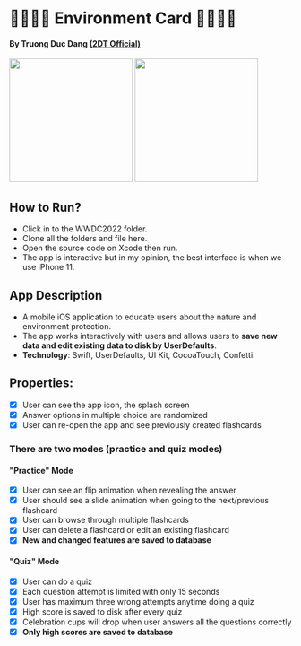 # 🦚🍀🐐🐱 Environment Card 🐶🦄🎄🐲
#### By Truong Duc Dang [(2DT Official)](https://www.youtube.com/channel/UC8suz7ZRvQ8mSRlu65ogJ1w)
<p>
   <img src="https://scontent-iad3-2.xx.fbcdn.net/v/t1.15752-9/315210206_1364033547759021_9093606016075979338_n.png?_nc_cat=110&ccb=1-7&_nc_sid=ae9488&_nc_ohc=vLNgZGAgIn0AX8oyy4f&_nc_ht=scontent-iad3-2.xx&oh=03_AdTtNz3gMNc6QEZzjUr9z6b8ptWcMTMical_IdV0ALZ-ow&oe=63C072C5" width=220>
  <img src="https://scontent-iad3-2.xx.fbcdn.net/v/t1.15752-9/317134335_566410865261740_7240822051788710140_n.png?_nc_cat=110&ccb=1-7&_nc_sid=ae9488&_nc_ohc=Mnnvyh0WKAwAX-x4vl2&_nc_ht=scontent-iad3-2.xx&oh=03_AdRD0hYik5UD9snKVEicZaoboInmDvrfQXAcek8bhvK9FQ&oe=63C08F0B" width=220>
</p>

## How to Run?
* Click in to the WWDC2022 folder.
* Clone all the folders and file here.
* Open the source code on Xcode then run.
* The app is interactive but in my opinion, the best interface is when we use iPhone 11.

## App Description
* A mobile iOS application to educate users about the nature and environment protection.
* The app works interactively with users and allows users to **save new data and edit existing data to disk by UserDefaults**.
* **Technology**: Swift, UserDefaults, UI Kit, CocoaTouch, Confetti.

## Properties: 
- [x] User can see the app icon, the splash screen
- [x] Answer options in multiple choice are randomized
- [x] User can re-open the app and see previously created flashcards

### There are two modes (practice and quiz modes)
#### "Practice" Mode
- [x] User can see an flip animation when revealing the answer
- [x] User should see a slide animation when going to the next/previous flashcard
- [x] User can browse through multiple flashcards
- [x] User can delete a flashcard or edit an existing flashcard
- [x] **New and changed features are saved to database**

#### "Quiz" Mode
- [x] User can do a quiz
- [x] Each question attempt is limited with only 15 seconds
- [x] User has maximum three wrong attempts anytime doing a quiz
- [x] High score is saved to disk after every quiz
- [x] Celebration cups will drop when user answers all the questions correctly
- [x] **Only high scores are saved to database**
